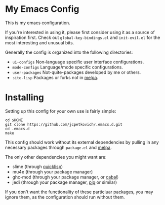 # My Emacs Config

This is my emacs configuration.

If you're interested in using it, please first consider using it as a
source of inspiration first. Check out `global-key-bindings.el` and
`init-evil.el` for the most interesting and unusual bits.

Generally the config is organized into the following directories:

- `ui-configs` Non-language specific user interface configurations.
- `mode-configs` Language/mode specific configurations.
- `user-packages` Not-quite-packages developed by me or others.
- `site-lisp` Packages or forks not in [melpa](http://melpa.milkbox.net/).

# Installing

Setting up this config for your own use is fairly simple:

    cd $HOME
    git clone https://github.com/jcpetkovich/.emacs.d.git
    cd .emacs.d
    make

This config should work without its external dependencies by pulling
in any necessary packages through `package.el` and
[melpa](http://melpa.milkbox.net/).

The only other dependencies you might want are:

- slime (through [quicklisp](http://www.quicklisp.org/beta/))
- mu4e (through your package manager)
- ghc-mod (through your package manager, or [cabal](http://www.haskell.org/cabal/))
- jedi (through your package manager, [pip](https://pypi.python.org/pypi/pip) or similar)

If you don't want the functionality of these particluar packages, you
may ignore them, as the configuration should run without them.
